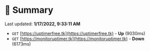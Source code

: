 # 📖 Summary
Last updated: **1/17/2022, 9:33:11 AM**

- `GET` [https://uptimerfree.tk](https://uptimerfree.tk) - **Up** (9030ms)
- `GET` [https://monitoruptimer.tk](https://monitoruptimer.tk) - **Down** (6173ms)
